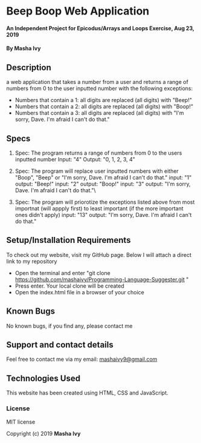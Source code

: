 # Beep Boop Web Application 

#### An Independent Project for Epicodus/Arrays and Loops Exercise, Aug 23, 2019

#### By Masha Ivy

## Description

a web application that takes a number from a user and returns a range of numbers from 0 to the user inputted number with the following exceptions:

* Numbers that contain a 1: all digits are replaced (all digits) with "Beep!"
* Numbers that contain a 2: all digits are replaced (all digits) with "Boop!"
* Numbers that contain a 3: all digits are replaced (all digits) with "I'm sorry, Dave. I'm afraid I can't do that."

## Specs

1. Spec: The program returns a range of numbers from 0 to the users inputted number
Input: "4"
Output: "0, 1, 2, 3, 4"

2. Spec: The program will replace user inputted numbers with either "Boop", "Beep" or "I'm sorry, Dave. I'm afraid I can't do that."
input: "1"
output: "Beep!"
input: "2"
output: "Boop!"
input: "3"
output: "I'm sorry, Dave. I'm afraid I can't do that."\

3. Spec: The program will priorotize the exceptions listed above from most importnat (will appply first) to least important (if the more important ones didn't apply)
  input: "13"
  output:  "I'm sorry, Dave. I'm afraid I can't do that."


## Setup/Installation Requirements

To check out my website, visit my GitHub page. Below I will attach a direct link to my repository

* Open the terminal and enter "git clone https://github.com/mashaivy/Programming-Language-Suggester.git "
* Press enter. Your local clone will be created
* Open the index.html file in a browser of your choice



## Known Bugs
No known bugs, if you find any,  please contact me

## Support and contact details
Feel free to contact me via my email:
mashaivy9@gmail.com

## Technologies Used
This website has been created using HTML, CSS and JavaScript.

### License
MIT license

Copyright (c) 2019 **Masha Ivy**
